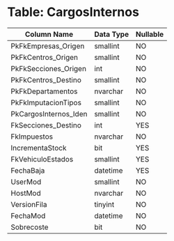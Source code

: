 # Table: CargosInternos

| Column Name | Data Type | Nullable |
|-------------|-----------|----------|
| PkFkEmpresas_Origen | smallint | NO |
| PkFkCentros_Origen | smallint | NO |
| PkFkSecciones_Origen | int | NO |
| PkFkCentros_Destino | smallint | NO |
| PkFkDepartamentos | nvarchar | NO |
| PkFkImputacionTipos | smallint | NO |
| PkCargosInternos_Iden | smallint | NO |
| FkSecciones_Destino | int | YES |
| FkImpuestos | nvarchar | NO |
| IncrementaStock | bit | YES |
| FkVehiculoEstados | smallint | YES |
| FechaBaja | datetime | YES |
| UserMod | smallint | NO |
| HostMod | nvarchar | NO |
| VersionFila | tinyint | NO |
| FechaMod | datetime | NO |
| Sobrecoste | bit | NO |
